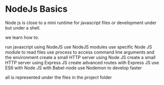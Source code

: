 # NodeJs Basics

Node js is close to a mini runtime for javascript files or development under but under a shell.

we learn how to: 

run javascript using NodeJS
use NodeJS modules
use specific Node JS module to read files
use process to access command line arguments and the environment
create a small HTTP server using Node JS
create a small HTTP server using Express JS
create advanced routes with Express JS
use ES6 with Node JS with Babel-node
use Nodemon to develop faster

all is represented under the files in the project folder